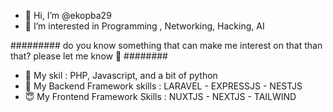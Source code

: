- 👋 Hi, I’m @ekopba29
- 👀 I’m interested in Programming , Networking, Hacking, AI

######### do you know something that can make me interest on that than that? please let me know 🤩 ########

- 🌱 My skil : PHP, Javascript, and a bit of python
- 🧐 My Backend Framework skills : LARAVEL - EXPRESSJS - NESTJS
- 😇 My Frontend Framework Skills : NUXTJS - NEXTJS - TAILWIND
